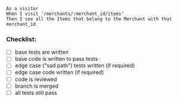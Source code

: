 ```
As a visitor
When I visit '/merchants/:merchant_id/items'
Then I see all the Items that belong to the Merchant with that merchant_id
```

### Checklist:

- [ ] base tests are written
- [ ] base code is written to pass tests
- [ ] edge case ("sad path") tests written (if required)
- [ ] edge case code written (if required)
- [ ] code is reviewed
- [ ] branch is merged
- [ ] all tests still pass
